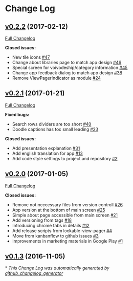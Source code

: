# Change Log

## [v0.2.2](https://github.com/bskierys/tabi/tree/v0.2.2) (2017-02-12)
[Full Changelog](https://github.com/bskierys/tabi/compare/v0.2.1...v0.2.2)

**Closed issues:**

- New tile icons [\#47](https://github.com/bskierys/tabi/issues/47)
- Change about libraries page to match app design [\#46](https://github.com/bskierys/tabi/issues/46)
- Special screen for voivodeship/category information [\#45](https://github.com/bskierys/tabi/issues/45)
- Change app feedback dialog to match app design [\#38](https://github.com/bskierys/tabi/issues/38)
- Remove ViewPagerIndicator as module [\#24](https://github.com/bskierys/tabi/issues/24)

## [v0.2.1](https://github.com/bskierys/tabi/tree/v0.2.1) (2017-01-21)
[Full Changelog](https://github.com/bskierys/tabi/compare/v0.2.0...v0.2.1)

**Fixed bugs:**

- Search rows dividers are too short [\#40](https://github.com/bskierys/tabi/issues/40)
- Doodle captions has too small leading [\#23](https://github.com/bskierys/tabi/issues/23)

**Closed issues:**

- Add presentation explanation [\#31](https://github.com/bskierys/tabi/issues/31)
- Add english translation for app [\#13](https://github.com/bskierys/tabi/issues/13)
- Add code style settings to project and repository [\#2](https://github.com/bskierys/tabi/issues/2)

## [v0.2.0](https://github.com/bskierys/tabi/tree/v0.2.0) (2017-01-05)
[Full Changelog](https://github.com/bskierys/tabi/compare/v0.1.3...v0.2.0)

**Closed issues:**

- Remove not neccessary files from version controll [\#26](https://github.com/bskierys/tabi/issues/26)
- App version at the bottom of main screen [\#25](https://github.com/bskierys/tabi/issues/25)
- Simple about page accessible from main screen [\#21](https://github.com/bskierys/tabi/issues/21)
- Add versioning from tags [\#18](https://github.com/bskierys/tabi/issues/18)
- Introducing chrome tabs in details [\#12](https://github.com/bskierys/tabi/issues/12)
- Add release scripts from lockable-view-pager [\#4](https://github.com/bskierys/tabi/issues/4)
- Move from kanbanflow to github issues [\#3](https://github.com/bskierys/tabi/issues/3)
- Improvements in marketing materials in Google Play [\#1](https://github.com/bskierys/tabi/issues/1)

## [v0.1.3](https://github.com/bskierys/tabi/tree/v0.1.3) (2016-11-05)


\* *This Change Log was automatically generated by [github_changelog_generator](https://github.com/skywinder/Github-Changelog-Generator)*